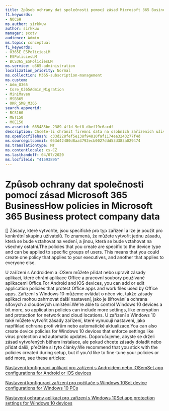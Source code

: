 ```yaml
---
title: Způsob ochrany dat společnosti pomocí zásad Microsoft 365 Business
f1.keywords:
- NOCSH
ms.author: sirkkuw
author: sirkkuw
manager: scotv
audience: Admin
ms.topic: conceptual
f1_keywords:
- O365E_ESPoliciesLM
- ESPoliciesLM
- BCS365_ESPoliciesLM
ms.service: o365-administration
localization_priority: Normal
ms.collection: M365-subscription-management
ms.custom:
- Adm_O365
- Core_O365Admin_Migration
- MiniMaven
- MSB365
- OKR_SMB_M365
search.appverid:
- BCS160
- MET150
- MOE150
ms.assetid: 665485be-2389-4f1d-9ef8-dbef19c6acdf
description: Chcete-li chránit firemní data na osobních zařízeních uživatelů, použijte zásady, které cílí na konkrétní zařízení a skupiny zabezpečení.
ms.openlocfilehash: c33d228fef5e138f94810faf1174ea3243277f4d
ms.sourcegitcommit: 053d42480d8aa3792ecb0027ddd53d383a029474
ms.translationtype: MT
ms.contentlocale: cs-CZ
ms.lasthandoff: 04/07/2020
ms.locfileid: "41593895"
---
```

# <a name="how-policies-in-microsoft-365-business-protect-company-data"></a><span data-ttu-id="c2e23-103">Způsob ochrany dat společnosti pomocí zásad Microsoft 365 Business</span><span class="sxs-lookup"><span data-stu-id="c2e23-103">How policies in Microsoft 365 Business protect company data</span></span>

<span data-ttu-id="c2e23-p101">[] Zásady, které vytvoříte, jsou specifické pro typ zařízení a lze je použít pro konkrétní skupinu uživatelů. To znamená, že můžete vytvořit jednu zásadu, která se bude vztahovat na vedení, a jinou, která se bude vztahovat na všechny ostatní.</span><span class="sxs-lookup"><span data-stu-id="c2e23-p101">The policies that you create are specific to the device type and can be applied to specific groups of users. This means that you could create one policy that applies to your executives, and another that applies to everyone else.</span></span>
  
<span data-ttu-id="c2e23-106">U zařízení s Androidem a iOSem můžete přidat nebo upravit zásady aplikací, které chrání aplikace Office a pracovní soubory používané aplikacemi Office.</span><span class="sxs-lookup"><span data-stu-id="c2e23-106">For Android and iOS devices, you can add or edit application policies that protect Office apps and work files used by Office apps.</span></span> <span data-ttu-id="c2e23-107">Zařízení s Windows 10 můžeme ovládat o něco víc, takže zásady aplikací mohou zahrnovat další nastavení, jako je šifrování a ochrana síťových a cloudových umístění.</span><span class="sxs-lookup"><span data-stu-id="c2e23-107">We're able to control Windows 10 devices a bit more, so application policies can include more settings, like encryption and protection for network and cloud locations.</span></span> <span data-ttu-id="c2e23-108">U zařízení s Windows 10 také můžete vytvořit zásady zařízení, které vynucují nastavení, jako například ochrana proti virům nebo automatické aktualizace.</span><span class="sxs-lookup"><span data-stu-id="c2e23-108">You can also create device policies for Windows 10 devices that enforce settings like virus protection and automatic updates.</span></span> <span data-ttu-id="c2e23-109">Doporučujeme, abyste se drželi zásad vytvořených během instalace, ale pokud chcete zásady doladit nebo přidat další, přečtěte si tyto články:</span><span class="sxs-lookup"><span data-stu-id="c2e23-109">We recommend that you stick with the policies created during setup, but if you'd like to fine-tune your policies or add more, see these articles:</span></span>
  
[<span data-ttu-id="c2e23-110">Nastavení konfigurací aplikací pro zařízení s Androidem nebo iOSem</span><span class="sxs-lookup"><span data-stu-id="c2e23-110">Set app configurations for Android or iOS devices</span></span>](app-protection-settings-for-android-and-ios.md)
  
[<span data-ttu-id="c2e23-111">Nastavení konfigurací zařízení pro počítače s Windows 10</span><span class="sxs-lookup"><span data-stu-id="c2e23-111">Set device configurations for Windows 10 PCs</span></span>](protection-settings-for-windows-10-pcs.md)
  
[<span data-ttu-id="c2e23-112">Nastavení ochrany aplikací pro zařízení s Windows 10</span><span class="sxs-lookup"><span data-stu-id="c2e23-112">Set app protection settings for Windows 10 devices</span></span>](protection-settings-for-windows-10-devices.md)
  

